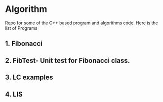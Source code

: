 # Algorithm

Repo for some of the C++ based program and algorithms code.
Here is the list of Programs

## 1. Fibonacci
## 2. FibTest- Unit test for Fibonacci class.
## 3. LC examples
## 4. LIS
  

